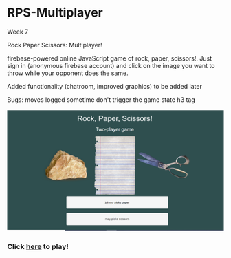 # RPS-Multiplayer
Week 7

Rock Paper Scissors: Multiplayer!

firebase-powered online JavaScript game of rock, paper, scissors!. Just sign in (anonymous firebase account) and click on the image you want to throw while your opponent does the same. 

Added functionality (chatroom, improved graphics) to be added later

Bugs: moves logged sometime don't trigger the game state h3 tag

<img src="rps-multi.png" width="800">

### Click [here](https://j0hnruss0.github.io/RPS-Multiplayer/) to play! 